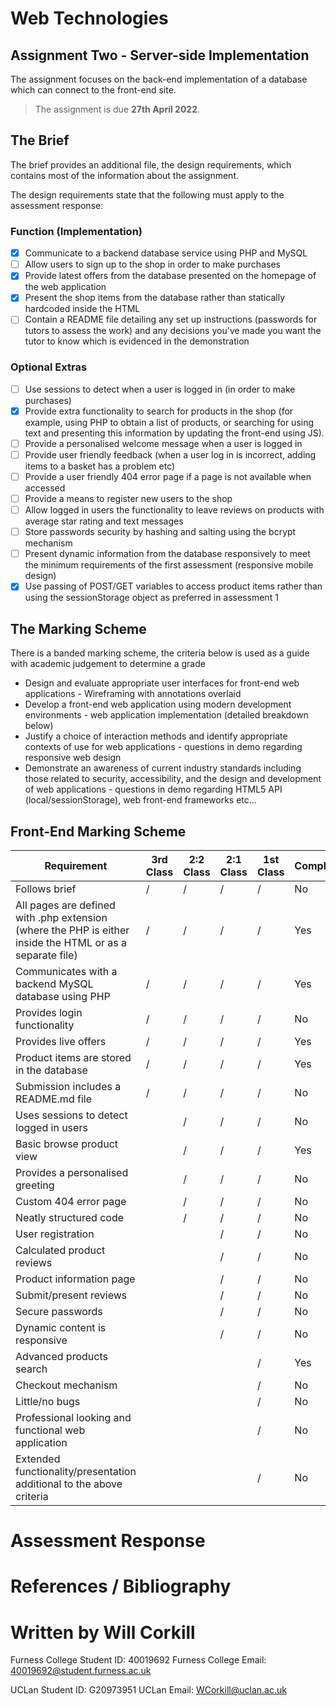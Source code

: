 # Web Technologies
## Assignment Two - Server-side Implementation
The assignment focuses on the back-end implementation of a database which can connect to the front-end site.

>The assignment is due **27th April 2022**. 
## The Brief
The brief provides an additional file, the design requirements, which contains most of the information about the assignment.

The design requirements state that the following must apply to the assessment response:

### Function (Implementation)

 - [x] Communicate to a backend database service using PHP and MySQL
 - [ ] Allow users to sign up to the shop in order to make purchases
 - [x] Provide latest offers from the database presented on the homepage of the web application
 - [x] Present the shop items from the database rather than statically hardcoded inside the HTML
 - [ ] Contain a README file detailing any set up instructions (passwords for tutors to assess the work) and any decisions you've made you want the tutor to know which is evidenced in the demonstration

### Optional Extras

 - [ ] Use sessions to detect when a user is logged in (in order to make purchases)
 - [x] Provide extra functionality to search for products in the shop (for example, using PHP to obtain a list of products, or searching for using text and presenting this information by updating the front-end using JS).
 - [ ] Provide a personalised welcome message when a user is logged in
 - [ ] Provide user friendly feedback (when a user log in is incorrect, adding items to a basket has a problem etc)
 - [ ] Provide a user friendly 404 error page if a page is not available when accessed
 - [ ] Provide a means to register new users to the shop
 - [ ] Allow logged in users the functionality to leave reviews on products with average star rating and text messages
 - [ ] Store passwords security by hashing and salting using the bcrypt mechanism
 - [ ] Present dynamic information from the database responsively to meet the minimum requirements of the first assessment (responsive mobile design)
 - [x] Use passing of POST/GET variables to access product items rather than using the sessionStorage object as preferred in assessment 1

 ## The Marking Scheme
 There is a banded marking scheme, the criteria below is used as a guide with academic judgement to determine a grade
 

 - Design and evaluate appropriate user interfaces for front-end web applications - Wireframing with annotations overlaid
 - Develop a front-end web application using modern development environments - web application implementation (detailed breakdown below)
 - Justify a choice of interaction methods and identify appropriate contexts of use for web applications - questions in demo regarding responsive web design
 - Demonstrate an awareness of current industry standards including those related to security, accessibility, and the design and development of web applications - questions in demo regarding HTML5 API (local/sessionStorage), web front-end frameworks etc...

## Front-End Marking Scheme
| Requirement | 3rd Class | 2:2 Class | 2:1 Class | 1st Class | Completed
| -- | -- | -- | -- | -- | -- |
| Follows brief | / | / | / | / | No |
| All pages are defined with .php extension (where the PHP is either inside the HTML or as a separate file) | / | / | / | / | Yes |
| Communicates with a backend MySQL database using PHP | / | / | / | / | Yes |
| Provides login functionality | / | / | / | / | No |
| Provides live offers | / | / | / | / | Yes |
| Product items are stored in the database | / | / | / | / | Yes |
| Submission includes a README.md file | / | / | / | / | No |
| Uses sessions to detect logged in users |  | / | / | / | No |
| Basic browse product view |  | / | / | / | Yes |
| Provides a personalised greeting |  | / | / | / | No |
| Custom 404 error page |  | / | / | / | No |
| Neatly structured code |  | / | / | / | No |
| User registration |  |  | / | / | No |
| Calculated product reviews |  |  | / | / | No |
| Product information page |  |  | / | / | No |
| Submit/present reviews |  |  | / | / | No |
| Secure passwords |  |  | / | / | No |
| Dynamic content is responsive |  |  | / | / | No |
| Advanced products search |  |  |  | / | Yes |
| Checkout mechanism |  |  |  | / | No |
| Little/no bugs |  |  |  | / | No |
| Professional looking and functional web application |  |  |  | / | No |
| Extended functionality/presentation additional to the above criteria |  |  |  | / | No |

# Assessment Response


# References / Bibliography


# Written by Will Corkill
Furness College Student ID: 40019692
Furness College Email: 40019692@student.furness.ac.uk

UCLan Student ID: G20973951
UCLan Email: WCorkill@uclan.ac.uk
